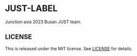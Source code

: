 # JUST-LABEL

Junction asia 2023 Busan JUST team.

## LICENSE

This is released under the MIT license. See [LICENSE](LICENSE) for details.
